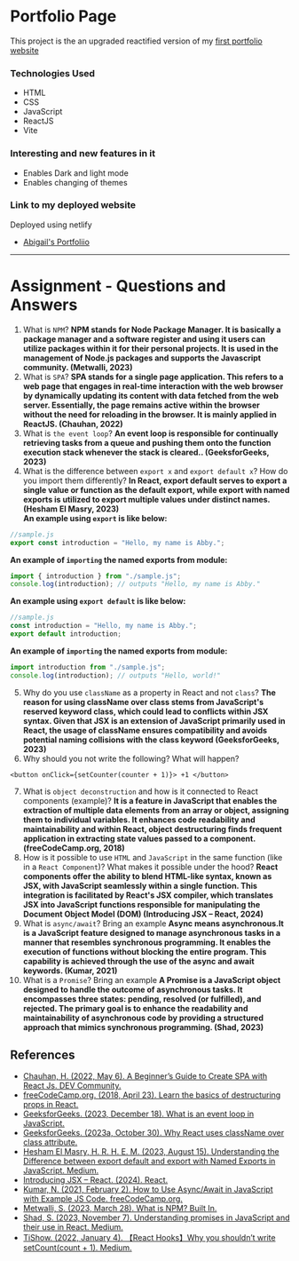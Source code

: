 # Portfolio Page

This project is the an upgraded reactified version of my [first portfolio website](https://abbymuso1.github.io/Assignment-1-Portfolio-Page-EST/)

### Technologies Used

* HTML
* CSS
* JavaScript
* ReactJS
* Vite

### Interesting and new features in it

* Enables Dark and light mode
* Enables changing of themes
  
### Link to my deployed website
Deployed using netlify
* [Abigail's Portfoliio]()

----------------------------------------------------------
# Assignment - Questions and Answers

1. What is `NPM`?
**NPM stands for Node Package Manager. It is basically a package manager and a software register and using it users can utilize packages within it for their personal projects. It is used in the management of Node.js packages and supports the Javascript community. (Metwalli, 2023)**
2. What is `SPA`?
**SPA stands for a single page application. This refers to a web page that engages in real-time interaction with the web browser by dynamically updating its content with data fetched from the web server. Essentially, the page remains active within the browser without the need for reloading in the browser. It is mainly applied in ReactJS. (Chauhan, 2022)**
3. What is `the event loop`?
**An event loop is responsible for continually retrieving tasks from a queue and pushing them onto the function execution stack whenever the stack is cleared.. (GeeksforGeeks, 2023)**
4. What is the difference between `export x` and `export default x`? How do you import them differently?
**In React, export default serves to export a single value or function as the default export, while export with named exports is utilized to export multiple values under distinct names. (Hesham El Masry, 2023)** <br />
**An example using `export` is like below:**
```javascript
//sample.js
export const introduction = "Hello, my name is Abby.";
```
**An example of `importing` the named exports from module:**
```javascript
import { introduction } from "./sample.js";
console.log(introduction); // outputs "Hello, my name is Abby."
```
**An example using `export default` is like below:**
```javascript
//sample.js
const introduction = "Hello, my name is Abby.";
export default introduction;
```
**An example of `importing` the named exports from module:**
```javascript
import introduction from "./sample.js";
console.log(introduction); // outputs "Hello, world!"
```
5. Why do you use `className` as a property in React and not `class`?
**The reason for using className over class stems from JavaScript's reserved keyword class, which could lead to conflicts within JSX syntax. Given that JSX is an extension of JavaScript primarily used in React, the usage of className ensures compatibility and avoids potential naming collisions with the class keyword (GeeksforGeeks, 2023)**
6. Why should you not write the following? What will happen?
```
<button onClick={setCounter(counter + 1)}> +1 </button>
```
7. What is `object deconstruction` and how is it connected to React components (example)?
**It is a feature in JavaScript that enables the extraction of multiple data elements from an array or object, assigning them to individual variables. It enhances code readability and maintainability and within React, object destructuring finds frequent application in extracting state values passed to a component. (freeCodeCamp.org, 2018)**
8. How is it possible to use `HTML` and `JavaScript` in the same function (like in a `React Component`)? What makes it possible under the hood?
**React components offer the ability to blend HTML-like syntax, known as JSX, with JavaScript seamlessly within a single function. This integration is facilitated by React's JSX compiler, which translates JSX into JavaScript functions responsible for manipulating the Document Object Model (DOM) (Introducing JSX – React, 2024)**
9. What is `async/await`? Bring an example
**Async means asynchronous.It is a JavaScript feature designed to manage asynchronous tasks in a manner that resembles synchronous programming. It enables the execution of functions without blocking the entire program. This capability is achieved through the use of the async and await keywords. (Kumar, 2021)**
10. What is a `Promise`? Bring an example
**A Promise is a JavaScript object designed to handle the outcome of asynchronous tasks. It encompasses three states: pending, resolved (or fulfilled), and rejected. The primary goal is to enhance the readability and maintainability of asynchronous code by providing a structured approach that mimics synchronous programming. (Shad, 2023)**

## References
* [Chauhan, H. (2022, May 6). A Beginner’s Guide to Create SPA with React Js. DEV Community.](https://dev.to/hiteshtech/a-beginners-guide-to-create-spa-with-react-js-491c)
* [freeCodeCamp.org. (2018, April 23). Learn the basics of destructuring props in React.](https://www.freecodecamp.org/news/the-basics-of-destructuring-props-in-react-a196696f5477/)
* [GeeksforGeeks. (2023, December 18). What is an event loop in JavaScript.](https://www.geeksforgeeks.org/what-is-an-event-loop-in-javascript/)
* [GeeksforGeeks. (2023a, October 30). Why React uses className over class attribute.](https://www.geeksforgeeks.org/why-react-uses-classname-over-class-attribute/)
* [Hesham El Masry, H. R. H. E. M. (2023, August 15). Understanding the Difference between export default and export with Named Exports in JavaScript. Medium.](https://medium.com/@heshramsis/understanding-the-difference-between-export-default-and-export-with-named-exports-in-javascript-f0569c221a3#:~:text=export%20default%20is%20used%20to,for%20code%20organization%20and%20reusability.)
* [Introducing JSX – React. (2024). React.](https://legacy.reactjs.org/docs/introducing-jsx.html)
* [Kumar, N. (2021, February 2). How to Use Async/Await in JavaScript with Example JS Code. freeCodeCamp.org.](https://www.freecodecamp.org/news/async-await-in-javascript/#:~:text=Async%2FAwait%20makes%20it%20easier,wait%20until%20the%20Promise%20resolves.)
* [Metwalli, S. (2023, March 28). What is NPM? Built In.](https://builtin.com/software-engineering-perspectives/npm)
* [Shad, S. (2023, November 7). Understanding promises in JavaScript and their use in React. Medium.](https://medium.com/@sharareshaddev/understanding-promises-in-javascript-and-their-use-in-react-a77564aae576)
* [TiShow. (2022, January 4). 【React Hooks】Why you shouldn’t write setCount(count + 1). Medium.](https://t-i-show.medium.com/react-hooks-why-you-shouldnt-write-setcount-count-1-e3ef2f046d31)



